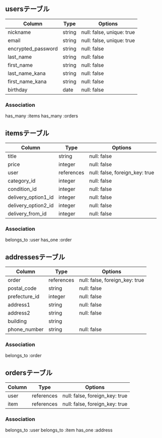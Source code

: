    ## usersテーブル
| Column                   | Type               | Options                         |
| ------------------------ | -----------------  | ------------------------------- |
| nickname                 | string             | null: false, unique: true       |
| email                    | string             | null: false, unique: true       |
| encrypted_password       | string             | null: false                     |
| last_name                | string             | null: false                     |
| first_name               | string             | null: false                     |
| last_name_kana           | string             | null: false                     |
| first_name_kana          | string             | null: false                     |
| birthday                 | date               | null: false                     |

### Association
has_many :items
has_many :orders

   
   ## itemsテーブル
| Column             | Type       | Options                         |
| ------------------ | ---------- | ------------------------------- |
| title              | string     | null: false                     |
| price              | integer    | null: false                     |
| user               | references | null: false, foreign_key: true  |
| category_id        | integer    | null: false                     |
| condition_id       | integer    | null: false                     |
|delivery_option1_id | integer    | null: false                     |
|delivery_option2_id | integer    | null: false                     |
| delivery_from_id   | integer    | null: false                     |

### Association
belongs_to :user
has_one :order

   
   ## addressesテーブル
| Column         | Type           | Options                         |
| -------------- | -------------- | ------------------------------- |
| order          | references     | null: false, foreign_key: true  |
| postal_code    | string         | null: false                     |
| prefecture_id  | integer        | null: false                     |
| address1       | string         | null: false                     |
| address2       | string         | null: false                     |
| building       | string         |                                 |
| phone_number   | string         | null: false                     |

### Association
belongs_to :order


   
   ## ordersテーブル
| Column         | Type       | Options                         |
| -------------- | ---------- | ------------------------------- |
| user           | references | null: false, foreign_key: true  |
| item           | references | null: false, foreign_key: true  |

### Association
belongs_to :user
belongs_to :item
has_one    :address




